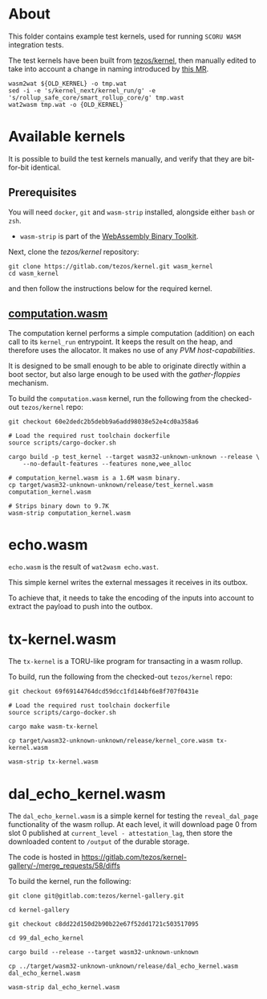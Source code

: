 # About
This folder contains example test kernels, used for running `SCORU WASM` integration tests.

The test kernels have been built from [tezos/kernel](https://gitlab.com/trili/kernel.git), then manually edited to take into account a change in naming introduced by [this MR](https://gitlab.com/tezos/tezos/-/merge_requests/6914).

```terminal
wasm2wat ${OLD_KERNEL} -o tmp.wat
sed -i -e 's/kernel_next/kernel_run/g' -e 's/rollup_safe_core/smart_rollup_core/g' tmp.wast
wat2wasm tmp.wat -o {OLD_KERNEL}
```

# Available kernels
It is possible to build the test kernels manually, and verify that they are bit-for-bit identical.

## Prerequisites
You will need `docker`, `git` and `wasm-strip` installed, alongside either `bash` or `zsh`.
- `wasm-strip` is part of the [WebAssembly Binary Toolkit](https://github.com/WebAssembly/wabt).

Next, clone the *tezos/kernel* repository:
``` shell
git clone https://gitlab.com/tezos/kernel.git wasm_kernel
cd wasm_kernel
```
and then follow the instructions below for the required kernel.

## [computation.wasm](./computation.wasm)
The computation kernel performs a simple computation (addition) on each call to its `kernel_run` entrypoint.
It keeps the result on the heap, and therefore uses the allocator. It makes no use of any *PVM host-capabilities*.

It is designed to be small enough to be able to originate directly within a boot sector, but also large enough to be
used with the *gather-floppies* mechanism.

To build the `computation.wasm` kernel, run the following from the checked-out `tezos/kernel` repo:
``` shell
git checkout 60e2dedc2b5debb9a6add98038e52e4cd0a358a6

# Load the required rust toolchain dockerfile
source scripts/cargo-docker.sh

cargo build -p test_kernel --target wasm32-unknown-unknown --release \
    --no-default-features --features none,wee_alloc

# computation_kernel.wasm is a 1.6M wasm binary.
cp target/wasm32-unknown-unknown/release/test_kernel.wasm computation_kernel.wasm

# Strips binary down to 9.7K
wasm-strip computation_kernel.wasm
```
# echo.wasm

`echo.wasm` is the result of `wat2wasm echo.wast`.

This simple kernel writes the external messages it receives in its outbox.

To achieve that, it needs to take the encoding of the inputs into
account to extract the payload to push into the outbox.

# tx-kernel.wasm
The `tx-kernel` is a TORU-like program for transacting in a wasm rollup.

To build, run the following from the checked-out `tezos/kernel` repo:
```shell
git checkout 69f69144764dcd59dcc1fd144bf6e8f707f0431e

# Load the required rust toolchain dockerfile
source scripts/cargo-docker.sh

cargo make wasm-tx-kernel

cp target/wasm32-unknown-unknown/release/kernel_core.wasm tx-kernel.wasm

wasm-strip tx-kernel.wasm
```

# dal_echo_kernel.wasm

The `dal_echo_kernel.wasm` is a simple kernel for testing the `reveal_dal_page` functionality of the wasm rollup. At each level, it will download page 0 from slot 0 published at `current_level - attestation_lag`, then store the downloaded content to `/output` of the durable storage.

The code is hosted in https://gitlab.com/tezos/kernel-gallery/-/merge_requests/58/diffs

To build the kernel, run the following:

```shell
git clone git@gitlab.com:tezos/kernel-gallery.git

cd kernel-gallery

git checkout c8dd22d150d2b90b22e67f52dd1721c503517095

cd 99_dal_echo_kernel

cargo build --release --target wasm32-unknown-unknown

cp ../target/wasm32-unknown-unknown/release/dal_echo_kernel.wasm dal_echo_kernel.wasm

wasm-strip dal_echo_kernel.wasm
```
